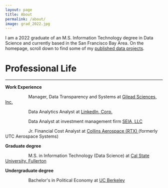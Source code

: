 ```yaml
---
layout: page
title: About
permalink: /about/
image: grad_2022.jpg
---
```


<p>I am a 2022 graduate of an M.S. Information Technology degree in Data Science and currently based in the San Francisco Bay Area. On the homepage, scroll down to find some of my <a href="https://rparra09.github.io/#anchor-name"> published data projects</a>.</p>

<h1>Professional Life</h1>
<hr />

<p><b>Work Experience</b></p>
<p>&emsp;&emsp;&emsp;&emsp;&ensp;&ensp;&nbsp;Manager, Data Transparency and Systems at <a href="https://www.gilead.com">Gilead Sciences, Inc.</a></p>
<p>&emsp;&emsp;&emsp;&emsp;&ensp;&ensp;&nbsp;Data Analytics Analyst at <a href="https://www.linkedin.com/company/cushman-&amp;-wakefield/">LinkedIn, Corp.</a></p>
<p>&emsp;&emsp;&emsp;&emsp;&ensp;&ensp;&nbsp;Data Analyst at investment management firm <a href="https://www.seia.com/">SEIA, LLC</a></p>
<p>&emsp;&emsp;&emsp;&emsp;&ensp;&ensp;&nbsp;Jr. Financial Cost Analyst at <a href="https://www.collinsaerospace.com/who-we-are/about-us#CollinsAerospace">Collins Aerospace (RTX) </a>(formerly UTC Aerospace Systems)</p>

<p><b>Graduate degree</b></p>
<p>&emsp;&emsp;&emsp;&emsp;&ensp;&ensp;&nbsp;M.S. in Information Technology (Data Science) at <a href="https://business.fullerton.edu/Programs/Graduate">Cal State University, Fullerton</a></p>

<p><b>Undergraduate degree</b></p>
<p>&emsp;&emsp;&emsp;&emsp;&ensp;&ensp;&nbsp;Bachelor's in Political Economy at <a href="https://www.berkeley.edu">UC Berkeley</a></p>

